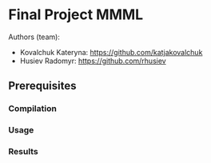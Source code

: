 # Final Project MMML
Authors (team):
- Kovalchuk Kateryna: https://github.com/katjakovalchuk
- Husiev Radomyr: https://github.com/rhusiev

## Prerequisites

### Compilation

### Usage

### Results

